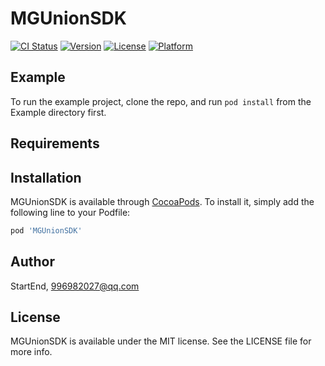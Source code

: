 # MGUnionSDK

[![CI Status](https://img.shields.io/travis/StartEnd/MGUnionSDK.svg?style=flat)](https://travis-ci.org/StartEnd/MGUnionSDK)
[![Version](https://img.shields.io/cocoapods/v/MGUnionSDK.svg?style=flat)](https://cocoapods.org/pods/MGUnionSDK)
[![License](https://img.shields.io/cocoapods/l/MGUnionSDK.svg?style=flat)](https://cocoapods.org/pods/MGUnionSDK)
[![Platform](https://img.shields.io/cocoapods/p/MGUnionSDK.svg?style=flat)](https://cocoapods.org/pods/MGUnionSDK)

## Example

To run the example project, clone the repo, and run `pod install` from the Example directory first.

## Requirements

## Installation

MGUnionSDK is available through [CocoaPods](https://cocoapods.org). To install
it, simply add the following line to your Podfile:

```ruby
pod 'MGUnionSDK'
```

## Author

StartEnd, 996982027@qq.com

## License

MGUnionSDK is available under the MIT license. See the LICENSE file for more info.
